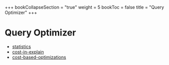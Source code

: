 +++
bookCollapseSection = "true"
weight = 5
bookToc = false
title = "Query Optimizer"
+++

# Query Optimizer


- [statistics](optimizer/statistics.md)
- [cost-in-explain](optimizer/cost-in-explain.md)
- [cost-based-optimizations](optimizer/cost-based-optimizations.md)

